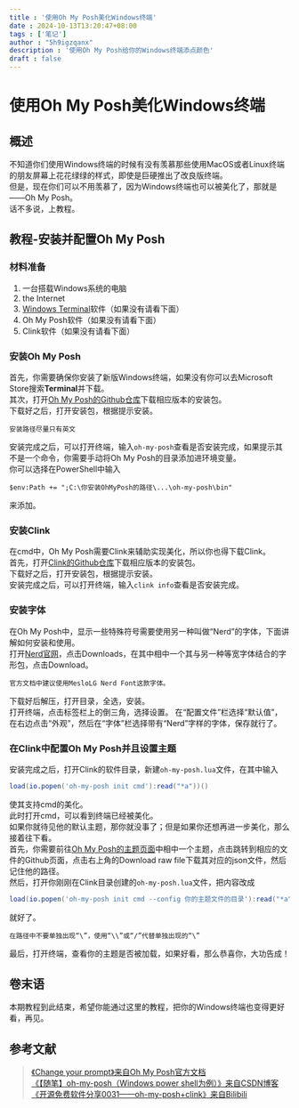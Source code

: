 ```yaml
---
title : '使用Oh My Posh美化Windows终端'
date : 2024-10-13T13:20:47+08:00
tags : ['笔记']
author : "5h9igzqanx"
description : '使用Oh My Posh给你的Windows终端添点颜色'
draft : false
---
```


# 使用Oh My Posh美化Windows终端

## 概述

不知道你们使用Windows终端的时候有没有羡慕那些使用MacOS或者Linux终端的朋友屏幕上花花绿绿的样式，即使是巨硬推出了改良版终端。  
但是，现在你们可以不用羡慕了，因为Windows终端也可以被美化了，那就是——Oh My Posh。  
话不多说，上教程。  

## 教程-安装并配置Oh My Posh

### 材料准备

1. 一台搭载Windows系统的电脑
2. the Internet
3. [Windows Terminal](https://learn.microsoft.com/zh-cn/windows/terminal/)软件（如果没有请看下面）
4. Oh My Posh软件（如果没有请看下面）
5. Clink软件（如果没有请看下面）

### 安装Oh My Posh

首先，你需要确保你安装了新版Windows终端，如果没有你可以去Microsoft Store搜索**Terminal**并下载。  
其次，打开[Oh My Posh的Github仓库](https://github.com/jandedobbeleer/oh-my-posh)下载相应版本的安装包。  
下载好之后，打开安装包，根据提示安装。

```ZX-WARNING
安装路径尽量只有英文
```

安装完成之后，可以打开终端，输入`oh-my-posh`查看是否安装完成，如果提示其不是一个命令，你需要手动将Oh My Posh的目录添加进环境变量。  
你可以选择在PowerShell中输入

```shell
$env:Path += ";C:\你安装OhMyPosh的路径\...\oh-my-posh\bin"
```

来添加。

### 安装Clink

在cmd中，Oh My Posh需要Clink来辅助实现美化，所以你也得下载Clink。  
首先，打开[Clink的Github仓库](https://github.com/chrisant996/clink)下载相应版本的安装包。  
下载好之后，打开安装包，根据提示安装。  
安装完成之后，可以打开终端，输入`clink info`查看是否安装完成。

### 安装字体

在Oh My Posh中，显示一些特殊符号需要使用另一种叫做“Nerd”的字体，下面讲解如何安装和使用。  
打开[Nerd官网](https://www.nerdfonts.com/)，点击Downloads，在其中相中一个其与另一种等宽字体结合的字形包，点击Download。  

```ZX-TIP
官方文档中建议使用MesloLG Nerd Font这款字体。
```

下载好后解压，打开目录，全选，安装。  
打开终端，点击标签栏上的倒三角，选择设置。
在“配置文件”栏选择“默认值”，在右边点击“外观”，然后在“字体”栏选择带有“Nerd”字样的字体，保存就行了。

### 在Clink中配置Oh My Posh并且设置主题

安装完成之后，打开Clink的软件目录，新建`oh-my-posh.lua`文件，在其中输入

```lua
load(io.popen('oh-my-posh init cmd'):read("*a"))()
```

使其支持cmd的美化。  
此时打开cmd，可以看到终端已经被美化。  
如果你就待见他的默认主题，那你就没事了；但是如果你还想再进一步美化，那么接着往下看。  
首先，你需要前往[Oh My Posh的主题页面](https://www.ohmyposh.dev/docs/themes)中相中一个主题，点击跳转到相应的文件的Github页面，点击右上角的Download raw file下载其对应的json文件，然后记住他的路径。  
然后，打开你刚刚在Clink目录创建的`oh-my-posh.lua`文件，把内容改成

```lua
load(io.popen('oh-my-posh init cmd --config 你的主题文件的目录'):read("*a"))()
```

就好了。

```ZX-WARNING
在路径中不要单独出现“\”，使用“\\”或“/”代替单独出现的“\”
```

最后，打开终端，查看你的主题是否被加载，如果好看，那么恭喜你，大功告成！  

## 卷末语

本期教程到此结束，希望你能通过这里的教程，把你的Windows终端也变得更好看，再见。  

## 参考文献

> [《Change your prompt》来自Oh My Posh官方文档](https://www.ohmyposh.dev/docs/installation/prompt)  
> [《【随笔】oh-my-posh（Windows power shell为例）》来自CSDN博客](https://blog.csdn.net/weixin_43764974/article/details/137018059)  
> [《开源免费软件分享0031——oh-my-posh+clink》来自Bilibili](https://www.bilibili.com/video/BV1dntWe9Eub/)  
